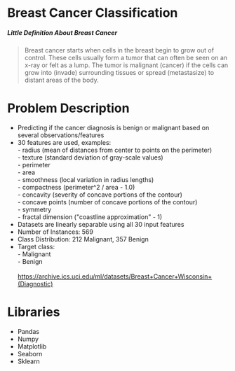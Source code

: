 # Breast Cancer Classification

##### Little Definition About Breast Cancer
> Breast cancer starts when cells in the breast begin to grow out of control. These cells usually form a tumor that can often be seen on an x-ray or felt as a lump. The tumor is malignant (cancer) if the cells can grow into (invade) surrounding tissues or spread (metastasize) to distant areas of the body.

# Problem Description

- Predicting if the cancer diagnosis is benign or malignant based on several observations/features 
- 30 features are used, examples:
        <br/>- radius (mean of distances from center to points on the perimeter)
        <br/>- texture (standard deviation of gray-scale values)
        <br/>- perimeter
        <br/>- area
        <br/>- smoothness (local variation in radius lengths)
        <br/>- compactness (perimeter^2 / area - 1.0)
        <br/>- concavity (severity of concave portions of the contour)
        <br/>- concave points (number of concave portions of the contour)
        <br/>- symmetry 
        <br/>- fractal dimension ("coastline approximation" - 1)
        <br/>
- Datasets are linearly separable using all 30 input features
- Number of Instances: 569
- Class Distribution: 212 Malignant, 357 Benign
- Target class:
         <br/>
         - Malignant
         <br/>
         - Benign
<br/><br/>
https://archive.ics.uci.edu/ml/datasets/Breast+Cancer+Wisconsin+(Diagnostic)


# Libraries
- Pandas
- Numpy
- Matplotlib
- Seaborn
- Sklearn
